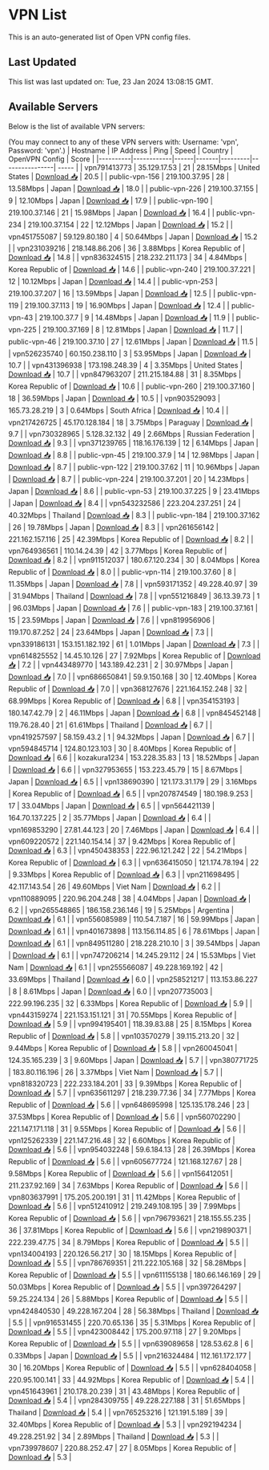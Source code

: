 # VPN List

This is an auto-generated list of Open VPN config files.

## Last Updated

This list was last updated on: Tue, 23 Jan 2024 13:08:15 GMT.

## Available Servers

Below is the list of available VPN servers:

(You may connect to any of these VPN servers with: Username: 'vpn', Password: 'vpn'.)
| Hostname | IP Address | Ping | Speed | Country | OpenVPN Config | Score |
|----------|------------|------|-------|---------|----------------| ----- |
| vpn791413773 | 35.129.17.53 | 21 | 28.15Mbps | United States | [Download 📥](./configs/server_0_US.ovpn) | 20.5 |
| public-vpn-156 | 219.100.37.95 | 28 | 13.58Mbps | Japan | [Download 📥](./configs/server_1_JP.ovpn) | 18.0 |
| public-vpn-226 | 219.100.37.155 | 9 | 12.10Mbps | Japan | [Download 📥](./configs/server_2_JP.ovpn) | 17.9 |
| public-vpn-190 | 219.100.37.146 | 21 | 15.98Mbps | Japan | [Download 📥](./configs/server_3_JP.ovpn) | 16.4 |
| public-vpn-234 | 219.100.37.154 | 22 | 12.12Mbps | Japan | [Download 📥](./configs/server_4_JP.ovpn) | 15.2 |
| vpn451755087 | 59.129.80.180 | 4 | 50.64Mbps | Japan | [Download 📥](./configs/server_5_JP.ovpn) | 15.2 |
| vpn231039216 | 218.148.86.206 | 36 | 3.88Mbps | Korea Republic of | [Download 📥](./configs/server_6_KR.ovpn) | 14.8 |
| vpn836324515 | 218.232.211.173 | 34 | 4.84Mbps | Korea Republic of | [Download 📥](./configs/server_7_KR.ovpn) | 14.6 |
| public-vpn-240 | 219.100.37.221 | 12 | 10.12Mbps | Japan | [Download 📥](./configs/server_8_JP.ovpn) | 14.4 |
| public-vpn-253 | 219.100.37.207 | 16 | 13.59Mbps | Japan | [Download 📥](./configs/server_9_JP.ovpn) | 12.5 |
| public-vpn-119 | 219.100.37.113 | 19 | 16.90Mbps | Japan | [Download 📥](./configs/server_10_JP.ovpn) | 12.4 |
| public-vpn-43 | 219.100.37.7 | 9 | 14.48Mbps | Japan | [Download 📥](./configs/server_11_JP.ovpn) | 11.9 |
| public-vpn-225 | 219.100.37.169 | 8 | 12.81Mbps | Japan | [Download 📥](./configs/server_12_JP.ovpn) | 11.7 |
| public-vpn-46 | 219.100.37.10 | 27 | 12.61Mbps | Japan | [Download 📥](./configs/server_13_JP.ovpn) | 11.5 |
| vpn526235740 | 60.150.238.110 | 3 | 53.95Mbps | Japan | [Download 📥](./configs/server_14_JP.ovpn) | 10.7 |
| vpn431396938 | 173.198.248.39 | 4 | 3.35Mbps | United States | [Download 📥](./configs/server_15_US.ovpn) | 10.7 |
| vpn847963207 | 211.215.184.88 | 31 | 8.35Mbps | Korea Republic of | [Download 📥](./configs/server_16_KR.ovpn) | 10.6 |
| public-vpn-260 | 219.100.37.160 | 18 | 36.59Mbps | Japan | [Download 📥](./configs/server_17_JP.ovpn) | 10.5 |
| vpn903529093 | 165.73.28.219 | 3 | 0.64Mbps | South Africa | [Download 📥](./configs/server_18_ZA.ovpn) | 10.4 |
| vpn217426725 | 45.170.128.184 | 18 | 3.75Mbps | Paraguay | [Download 📥](./configs/server_19_PY.ovpn) | 9.7 |
| vpn730328965 | 5.128.32.132 | 49 | 2.66Mbps | Russian Federation | [Download 📥](./configs/server_20_RU.ovpn) | 9.3 |
| vpn371239765 | 118.16.176.139 | 12 | 6.14Mbps | Japan | [Download 📥](./configs/server_21_JP.ovpn) | 8.8 |
| public-vpn-45 | 219.100.37.9 | 14 | 12.98Mbps | Japan | [Download 📥](./configs/server_22_JP.ovpn) | 8.7 |
| public-vpn-122 | 219.100.37.62 | 11 | 10.96Mbps | Japan | [Download 📥](./configs/server_23_JP.ovpn) | 8.7 |
| public-vpn-224 | 219.100.37.201 | 20 | 14.23Mbps | Japan | [Download 📥](./configs/server_24_JP.ovpn) | 8.6 |
| public-vpn-53 | 219.100.37.225 | 9 | 23.41Mbps | Japan | [Download 📥](./configs/server_25_JP.ovpn) | 8.4 |
| vpn543232586 | 223.204.237.251 | 24 | 40.32Mbps | Thailand | [Download 📥](./configs/server_26_TH.ovpn) | 8.3 |
| public-vpn-184 | 219.100.37.162 | 26 | 19.78Mbps | Japan | [Download 📥](./configs/server_27_JP.ovpn) | 8.3 |
| vpn261656142 | 221.162.157.116 | 25 | 42.39Mbps | Korea Republic of | [Download 📥](./configs/server_28_KR.ovpn) | 8.2 |
| vpn764936561 | 110.14.24.39 | 42 | 3.77Mbps | Korea Republic of | [Download 📥](./configs/server_29_KR.ovpn) | 8.2 |
| vpn911512037 | 180.67.120.234 | 30 | 8.04Mbps | Korea Republic of | [Download 📥](./configs/server_30_KR.ovpn) | 8.0 |
| public-vpn-114 | 219.100.37.60 | 8 | 11.35Mbps | Japan | [Download 📥](./configs/server_31_JP.ovpn) | 7.8 |
| vpn593171352 | 49.228.40.97 | 39 | 31.94Mbps | Thailand | [Download 📥](./configs/server_32_TH.ovpn) | 7.8 |
| vpn551216849 | 36.13.39.73 | 1 | 96.03Mbps | Japan | [Download 📥](./configs/server_33_JP.ovpn) | 7.6 |
| public-vpn-183 | 219.100.37.161 | 15 | 23.59Mbps | Japan | [Download 📥](./configs/server_34_JP.ovpn) | 7.6 |
| vpn819956906 | 119.170.87.252 | 24 | 23.64Mbps | Japan | [Download 📥](./configs/server_35_JP.ovpn) | 7.3 |
| vpn339186131 | 153.151.182.192 | 61 | 1.01Mbps | Japan | [Download 📥](./configs/server_36_JP.ovpn) | 7.3 |
| vpn614825552 | 14.45.10.126 | 27 | 7.92Mbps | Korea Republic of | [Download 📥](./configs/server_37_KR.ovpn) | 7.2 |
| vpn443489770 | 143.189.42.231 | 2 | 30.97Mbps | Japan | [Download 📥](./configs/server_38_JP.ovpn) | 7.0 |
| vpn686650841 | 59.9.150.168 | 30 | 12.40Mbps | Korea Republic of | [Download 📥](./configs/server_39_KR.ovpn) | 7.0 |
| vpn368127676 | 221.164.152.248 | 32 | 68.99Mbps | Korea Republic of | [Download 📥](./configs/server_40_KR.ovpn) | 6.8 |
| vpn354153193 | 180.147.42.79 | 2 | 46.11Mbps | Japan | [Download 📥](./configs/server_41_JP.ovpn) | 6.8 |
| vpn845452148 | 119.76.28.40 | 21 | 61.61Mbps | Thailand | [Download 📥](./configs/server_42_TH.ovpn) | 6.7 |
| vpn419257597 | 58.159.43.2 | 1 | 94.32Mbps | Japan | [Download 📥](./configs/server_43_JP.ovpn) | 6.7 |
| vpn594845714 | 124.80.123.103 | 30 | 8.40Mbps | Korea Republic of | [Download 📥](./configs/server_44_KR.ovpn) | 6.6 |
| kozakura1234 | 153.228.35.83 | 13 | 18.52Mbps | Japan | [Download 📥](./configs/server_45_JP.ovpn) | 6.6 |
| vpn327953655 | 153.223.45.79 | 15 | 8.67Mbps | Japan | [Download 📥](./configs/server_46_JP.ovpn) | 6.5 |
| vpn138690390 | 121.173.31.179 | 29 | 3.16Mbps | Korea Republic of | [Download 📥](./configs/server_47_KR.ovpn) | 6.5 |
| vpn207874549 | 180.198.9.253 | 17 | 33.04Mbps | Japan | [Download 📥](./configs/server_48_JP.ovpn) | 6.5 |
| vpn564421139 | 164.70.137.225 | 2 | 35.77Mbps | Japan | [Download 📥](./configs/server_49_JP.ovpn) | 6.4 |
| vpn169853290 | 27.81.44.123 | 20 | 7.46Mbps | Japan | [Download 📥](./configs/server_50_JP.ovpn) | 6.4 |
| vpn609220572 | 221.140.154.14 | 37 | 9.42Mbps | Korea Republic of | [Download 📥](./configs/server_51_KR.ovpn) | 6.3 |
| vpn450438353 | 222.96.121.242 | 22 | 54.21Mbps | Korea Republic of | [Download 📥](./configs/server_52_KR.ovpn) | 6.3 |
| vpn636415050 | 121.174.78.194 | 22 | 9.33Mbps | Korea Republic of | [Download 📥](./configs/server_53_KR.ovpn) | 6.3 |
| vpn211698495 | 42.117.143.54 | 26 | 49.60Mbps | Viet Nam | [Download 📥](./configs/server_54_VN.ovpn) | 6.2 |
| vpn110889095 | 220.96.204.248 | 38 | 4.04Mbps | Japan | [Download 📥](./configs/server_55_JP.ovpn) | 6.2 |
| vpn265548865 | 186.158.236.146 | 19 | 5.25Mbps | Argentina | [Download 📥](./configs/server_56_AR.ovpn) | 6.1 |
| vpn556085989 | 110.54.7.187 | 16 | 59.99Mbps | Japan | [Download 📥](./configs/server_57_JP.ovpn) | 6.1 |
| vpn401673898 | 113.156.114.85 | 6 | 78.61Mbps | Japan | [Download 📥](./configs/server_58_JP.ovpn) | 6.1 |
| vpn849511280 | 218.228.210.10 | 3 | 39.54Mbps | Japan | [Download 📥](./configs/server_59_JP.ovpn) | 6.1 |
| vpn747206214 | 14.245.29.112 | 24 | 15.53Mbps | Viet Nam | [Download 📥](./configs/server_60_VN.ovpn) | 6.1 |
| vpn255566087 | 49.228.169.192 | 42 | 33.69Mbps | Thailand | [Download 📥](./configs/server_61_TH.ovpn) | 6.0 |
| vpn258521217 | 113.153.86.227 | 8 | 8.61Mbps | Japan | [Download 📥](./configs/server_62_JP.ovpn) | 6.0 |
| vpn207735003 | 222.99.196.235 | 32 | 6.33Mbps | Korea Republic of | [Download 📥](./configs/server_63_KR.ovpn) | 5.9 |
| vpn443159274 | 221.153.151.121 | 31 | 70.55Mbps | Korea Republic of | [Download 📥](./configs/server_64_KR.ovpn) | 5.9 |
| vpn994195401 | 118.39.83.88 | 25 | 8.15Mbps | Korea Republic of | [Download 📥](./configs/server_65_KR.ovpn) | 5.8 |
| vpn103570279 | 39.115.213.20 | 32 | 9.44Mbps | Korea Republic of | [Download 📥](./configs/server_66_KR.ovpn) | 5.8 |
| vpn260045041 | 124.35.165.239 | 3 | 9.60Mbps | Japan | [Download 📥](./configs/server_67_JP.ovpn) | 5.7 |
| vpn380771725 | 183.80.116.196 | 26 | 3.37Mbps | Viet Nam | [Download 📥](./configs/server_68_VN.ovpn) | 5.7 |
| vpn818320723 | 222.233.184.201 | 33 | 9.39Mbps | Korea Republic of | [Download 📥](./configs/server_69_KR.ovpn) | 5.7 |
| vpn635611297 | 218.239.77.36 | 34 | 7.77Mbps | Korea Republic of | [Download 📥](./configs/server_70_KR.ovpn) | 5.6 |
| vpn648695998 | 125.135.178.246 | 23 | 37.53Mbps | Korea Republic of | [Download 📥](./configs/server_71_KR.ovpn) | 5.6 |
| vpn560702290 | 221.147.171.118 | 31 | 9.55Mbps | Korea Republic of | [Download 📥](./configs/server_72_KR.ovpn) | 5.6 |
| vpn125262339 | 221.147.216.48 | 32 | 6.60Mbps | Korea Republic of | [Download 📥](./configs/server_73_KR.ovpn) | 5.6 |
| vpn954032248 | 59.6.184.13 | 28 | 26.39Mbps | Korea Republic of | [Download 📥](./configs/server_74_KR.ovpn) | 5.6 |
| vpn605677724 | 121.168.127.67 | 28 | 9.58Mbps | Korea Republic of | [Download 📥](./configs/server_75_KR.ovpn) | 5.6 |
| vpn156412051 | 211.237.92.169 | 34 | 7.63Mbps | Korea Republic of | [Download 📥](./configs/server_76_KR.ovpn) | 5.6 |
| vpn803637991 | 175.205.200.191 | 31 | 11.42Mbps | Korea Republic of | [Download 📥](./configs/server_77_KR.ovpn) | 5.6 |
| vpn512410912 | 219.249.108.195 | 39 | 7.99Mbps | Korea Republic of | [Download 📥](./configs/server_78_KR.ovpn) | 5.6 |
| vpn796793621 | 218.155.55.235 | 36 | 37.81Mbps | Korea Republic of | [Download 📥](./configs/server_79_KR.ovpn) | 5.6 |
| vpn219890371 | 222.239.47.75 | 34 | 8.79Mbps | Korea Republic of | [Download 📥](./configs/server_80_KR.ovpn) | 5.5 |
| vpn134004193 | 220.126.56.217 | 30 | 18.15Mbps | Korea Republic of | [Download 📥](./configs/server_81_KR.ovpn) | 5.5 |
| vpn786769351 | 211.222.105.168 | 32 | 58.28Mbps | Korea Republic of | [Download 📥](./configs/server_82_KR.ovpn) | 5.5 |
| vpn611155138 | 180.66.146.169 | 29 | 50.03Mbps | Korea Republic of | [Download 📥](./configs/server_83_KR.ovpn) | 5.5 |
| vpn397264297 | 59.25.224.134 | 26 | 5.88Mbps | Korea Republic of | [Download 📥](./configs/server_84_KR.ovpn) | 5.5 |
| vpn424840530 | 49.228.167.204 | 28 | 56.38Mbps | Thailand | [Download 📥](./configs/server_85_TH.ovpn) | 5.5 |
| vpn916531455 | 220.70.65.136 | 35 | 5.31Mbps | Korea Republic of | [Download 📥](./configs/server_86_KR.ovpn) | 5.5 |
| vpn423008442 | 175.200.97.118 | 27 | 9.20Mbps | Korea Republic of | [Download 📥](./configs/server_87_KR.ovpn) | 5.5 |
| vpn639089658 | 128.53.62.8 | 6 | 0.33Mbps | Japan | [Download 📥](./configs/server_88_JP.ovpn) | 5.5 |
| vpn216324484 | 112.161.172.177 | 30 | 16.20Mbps | Korea Republic of | [Download 📥](./configs/server_89_KR.ovpn) | 5.5 |
| vpn628404058 | 220.95.100.141 | 33 | 44.92Mbps | Korea Republic of | [Download 📥](./configs/server_90_KR.ovpn) | 5.4 |
| vpn451643961 | 210.178.20.239 | 31 | 43.48Mbps | Korea Republic of | [Download 📥](./configs/server_91_KR.ovpn) | 5.4 |
| vpn284309755 | 49.228.227.188 | 31 | 51.65Mbps | Thailand | [Download 📥](./configs/server_92_TH.ovpn) | 5.4 |
| vpn765253216 | 121.191.5.189 | 39 | 32.40Mbps | Korea Republic of | [Download 📥](./configs/server_93_KR.ovpn) | 5.3 |
| vpn292194234 | 49.228.251.92 | 34 | 2.89Mbps | Thailand | [Download 📥](./configs/server_94_TH.ovpn) | 5.3 |
| vpn739978607 | 220.88.252.47 | 27 | 8.05Mbps | Korea Republic of | [Download 📥](./configs/server_95_KR.ovpn) | 5.3 |
